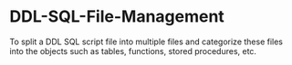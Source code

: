 # DDL-SQL-File-Management
To split a DDL SQL script file into multiple files and categorize these files into the objects such as tables, functions, stored procedures, etc.
